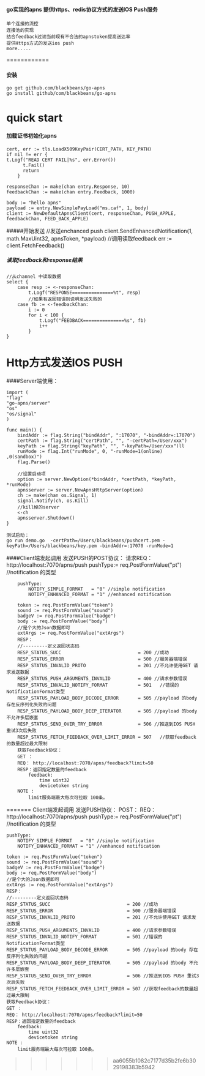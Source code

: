 #### go实现的apns 提供https、redis协议方式的发送IOS Push服务
    单个连接的流控
    连接池的实现
    结合feedback过滤当前现有不合法的apnstoken提高送达率
    提供Https方式的发送ios push
    more.....

============
#### 安装
    go get github.com/blackbeans/go-apns
    go install github/com/blackbeans/go-apns

quick start
============

#### 加载证书初始化apns
    cert, err := tls.LoadX509KeyPair(CERT_PATH, KEY_PATH)
    if nil != err {
    t.Logf("READ CERT FAIL|%s", err.Error())
		  t.Fail()
		  return
		}

	responseChan := make(chan entry.Response, 10)
	feedbackChan := make(chan entry.Feedback, 1000)

	body := "hello apns"
	payload := entry.NewSimplePayLoad("ms.caf", 1, body)
	client := NewDefaultApnsClient(cert, responseChan, PUSH_APPLE, feedbackChan, FEED_BACK_APPLE)
	
	
#####开始发送
	//发送enchanced push
	client.SendEnhancedNotification(1, math.MaxUint32, apnsToken, *payload)
	//调用读取feedback
	err := client.FetchFeedback()
	
##### 读取feedback和response结果

	//从channel 中读取数据
	select {
		case resp := <-responseChan:
			t.Logf("RESPONSE===============%t", resp)
			//如果有返回错误则说明发送失败的
		case fb := <-feedbackChan:
			i := 0
			for i < 100 {
				t.Logf("FEEDBACK===============%s", fb)
				i++
			}
	}
	
	

Http方式发送IOS PUSH
===================
####Server端使用：

    import (
    "flag"
    "go-apns/server"
    "os"
    "os/signal"
    )

    func main() {
        bindAddr := flag.String("bindAddr", ":17070", "-bindAddr=:17070")
        certPath := flag.String("certPath", "", "-certPath=/User/xxx")
        keyPath := flag.String("keyPath", "", "-keyPath=/User/xxx")ll
        runMode := flag.Int("runMode", 0, "-runMode=1(online) ,0(sandbox)")
        flag.Parse()

        //设置启动项
        option := server.NewOption(*bindAddr, *certPath, *keyPath, *runMode)
        apnsserver := server.NewApnsHttpServer(option)
        ch := make(chan os.Signal, 1)
        signal.Notify(ch, os.Kill)
        //kill掉的server
        <-ch
        apnsserver.Shutdown()
    }

    测试启动：
    go run demo.go  -certPath=/Users/blackbeans/pushcert.pem -keyPath=/Users/blackbeans/key.pem -bindAddr=:17070 -runMode=1

####Client端发起调用
    发送PUSH的POST协议：
    请求REQ：
        http://localhost:7070/apns/push
        pushType:= req.PostFormValue("pt") //notification 的类型
    
        pushType:
            NOTIFY_SIMPLE_FORMAT   = "0" //simple notification
            NOTIFY_ENHANCED_FORMAT = "1" //enhanced notification 
    
        token := req.PostFormValue("token") 
        sound := req.PostFormValue("sound")
        badgeV := req.PostFormValue("badge")
        body := req.PostFormValue("body")
        //是个大的Json数据即可
        extArgs := req.PostFormValue("extArgs")
        RESP：
        //---------定义返回状态码
        RESP_STATUS_SUCC                            = 200 //成功
        RESP_STATUS_ERROR                           = 500 //服务器端错误
        RESP_STATUS_INVALID_PROTO                   = 201 //不允许使用GET 请求发送数据
        RESP_STATUS_PUSH_ARGUMENTS_INVALID          = 400 //请求参数错误
        RESP_STATUS_INVALID_NOTIFY_FORMAT           = 501   //错误的NotificationFormat类型
        RESP_STATUS_PAYLOAD_BODY_DECODE_ERROR       = 505 //payload 的body   存在反序列化失败的问题
        RESP_STATUS_PAYLOAD_BODY_DEEP_ITERATOR      = 505 //payload 的body   不允许多层嵌套
        RESP_STATUS_SEND_OVER_TRY_ERROR             = 506 //推送到IOS PUSH     重试3次后失败
        RESP_STATUS_FETCH_FEEDBACK_OVER_LIMIT_ERROR = 507   //获取feedback的数量超过最大限制
        获取Feedback协议：
        GET ：
        REQ： http://localhost:7070/apns/feedback?limit=50
        RESP：返回指定数量的feedback 
            feedback: 
                time uint32
                devicetoken string
        NOTE :
            limit服务端最大每次可拉取 100条。
=======
Client端发起调用
发送PUSH协议：
    POST：
    REQ：
    http://localhost:7070/apns/push
    pushType:= req.PostFormValue("pt") //notification 的类型

    pushType:
        NOTIFY_SIMPLE_FORMAT   = "0" //simple notification
        NOTIFY_ENHANCED_FORMAT = "1" //enhanced notification 

    token := req.PostFormValue("token") 
    sound := req.PostFormValue("sound")
    badgeV := req.PostFormValue("badge")
    body := req.PostFormValue("body")
    //是个大的Json数据即可
    extArgs := req.PostFormValue("extArgs")
    RESP：
    //---------定义返回状态码
    RESP_STATUS_SUCC                            = 200 //成功
    RESP_STATUS_ERROR                           = 500 //服务器端错误
    RESP_STATUS_INVALID_PROTO                   = 201 //不允许使用GET 请求发送数据
    RESP_STATUS_PUSH_ARGUMENTS_INVALID          = 400 //请求参数错误
    RESP_STATUS_INVALID_NOTIFY_FORMAT           = 501 //错误的NotificationFormat类型
    RESP_STATUS_PAYLOAD_BODY_DECODE_ERROR       = 505 //payload 的body 存在反序列化失败的问题
    RESP_STATUS_PAYLOAD_BODY_DEEP_ITERATOR      = 505 //payload 的body 不允许多层嵌套
    RESP_STATUS_SEND_OVER_TRY_ERROR             = 506 //推送到IOS PUSH 重试3次后失败
    RESP_STATUS_FETCH_FEEDBACK_OVER_LIMIT_ERROR = 507 //获取feedback的数量超过最大限制
    获取Feedback协议：
    GET ：
    REQ： http://localhost:7070/apns/feedback?limit=50
    RESP：返回指定数量的feedback 
        feedback: 
            time uint32
            devicetoken string
    NOTE :
        limit服务端最大每次可拉取 100条。
>>>>>>> aa6055b1082c7177d35b2fe6b3029198383b5942








